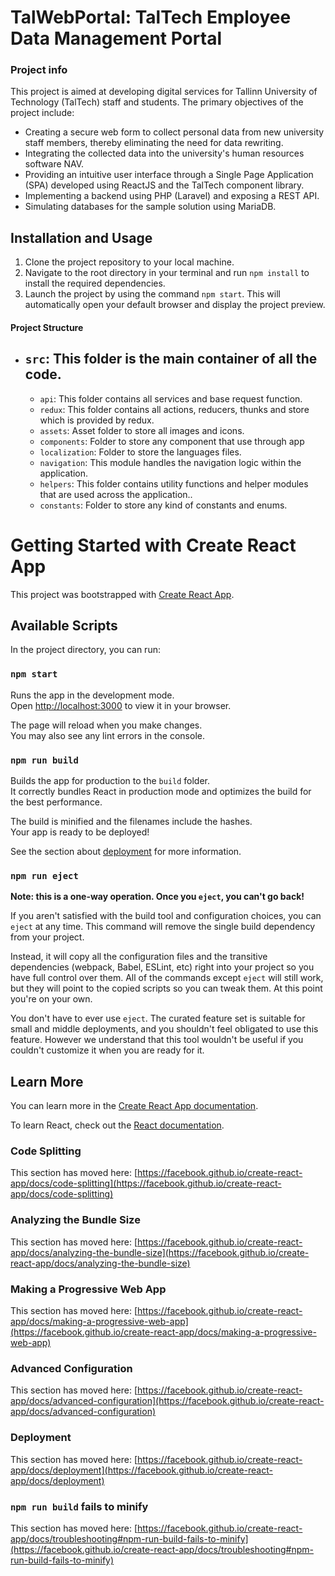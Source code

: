 # TalWebPortal: TalTech Employee Data Management Portal

### Project info

This project is aimed at developing digital services for Tallinn University of Technology (TalTech) staff and students. The primary objectives of the project include:

- Creating a secure web form to collect personal data from new university staff members, thereby eliminating the need for data rewriting.
- Integrating the collected data into the university's human resources software NAV.
- Providing an intuitive user interface through a Single Page Application (SPA) developed using ReactJS and the TalTech component library.
- Implementing a backend using PHP (Laravel) and exposing a REST API.
- Simulating databases for the sample solution using MariaDB.

## Installation and Usage

1. Clone the project repository to your local machine.
2. Navigate to the root directory in your terminal and run `npm install` to install the required dependencies.
3. Launch the project by using the command `npm start`. This will automatically open your default browser and display the project preview.

#### Project Structure

- ## `src`: This folder is the main container of all the code.
  - `api`: This folder contains all services and base request function.
  - `redux`: This folder contains all actions, reducers, thunks and store which is provided by redux.
  - `assets`: Asset folder to store all images and icons.
  - `components`: Folder to store any component that use through app
  - `localization`: Folder to store the languages files.
  - `navigation`: This module handles the navigation logic within the application.
  - `helpers`: This folder contains utility functions and helper modules that are used across the application..
  - `constants`: Folder to store any kind of constants and enums.

# Getting Started with Create React App

This project was bootstrapped with [Create React App](https://github.com/facebook/create-react-app).

## Available Scripts

In the project directory, you can run:

### `npm start`

Runs the app in the development mode.\
Open [http://localhost:3000](http://localhost:3000) to view it in your browser.

The page will reload when you make changes.\
You may also see any lint errors in the console.

### `npm run build`

Builds the app for production to the `build` folder.\
It correctly bundles React in production mode and optimizes the build for the best performance.

The build is minified and the filenames include the hashes.\
Your app is ready to be deployed!

See the section about [deployment](https://facebook.github.io/create-react-app/docs/deployment) for more information.

### `npm run eject`

**Note: this is a one-way operation. Once you `eject`, you can't go back!**

If you aren't satisfied with the build tool and configuration choices, you can `eject` at any time. This command will remove the single build dependency from your project.

Instead, it will copy all the configuration files and the transitive dependencies (webpack, Babel, ESLint, etc) right into your project so you have full control over them. All of the commands except `eject` will still work, but they will point to the copied scripts so you can tweak them. At this point you're on your own.

You don't have to ever use `eject`. The curated feature set is suitable for small and middle deployments, and you shouldn't feel obligated to use this feature. However we understand that this tool wouldn't be useful if you couldn't customize it when you are ready for it.

## Learn More

You can learn more in the [Create React App documentation](https://facebook.github.io/create-react-app/docs/getting-started).

To learn React, check out the [React documentation](https://reactjs.org/).

### Code Splitting

This section has moved here: [https://facebook.github.io/create-react-app/docs/code-splitting](https://facebook.github.io/create-react-app/docs/code-splitting)

### Analyzing the Bundle Size

This section has moved here: [https://facebook.github.io/create-react-app/docs/analyzing-the-bundle-size](https://facebook.github.io/create-react-app/docs/analyzing-the-bundle-size)

### Making a Progressive Web App

This section has moved here: [https://facebook.github.io/create-react-app/docs/making-a-progressive-web-app](https://facebook.github.io/create-react-app/docs/making-a-progressive-web-app)

### Advanced Configuration

This section has moved here: [https://facebook.github.io/create-react-app/docs/advanced-configuration](https://facebook.github.io/create-react-app/docs/advanced-configuration)

### Deployment

This section has moved here: [https://facebook.github.io/create-react-app/docs/deployment](https://facebook.github.io/create-react-app/docs/deployment)

### `npm run build` fails to minify

This section has moved here: [https://facebook.github.io/create-react-app/docs/troubleshooting#npm-run-build-fails-to-minify](https://facebook.github.io/create-react-app/docs/troubleshooting#npm-run-build-fails-to-minify)
